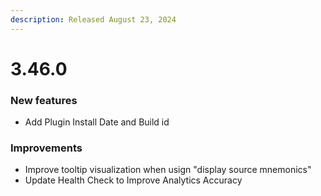 ```yaml
---
description: Released August 23, 2024
---
```


# 3.46.0

### New features

* Add Plugin Install Date and Build id

### Improvements

* Improve tooltip visualization when usign "display source mnemonics"
* Update Health Check to Improve Analytics Accuracy

